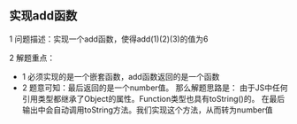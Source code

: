 ## 实现add函数

1 问题描述：实现一个add函数，使得add(1)(2)(3)的值为6

2 解题重点：

- 1 必须实现的是一个嵌套函数，add函数返回的是一个函数
- 2 题意可知：最后返回的是一个number值。 那么解题思路是： 由于JS中任何引用类型都继承了Object的属性。Function类型也具有toString()的。 在最后输出中会自动调用toString方法。我们实现这个方法，从而转为number值